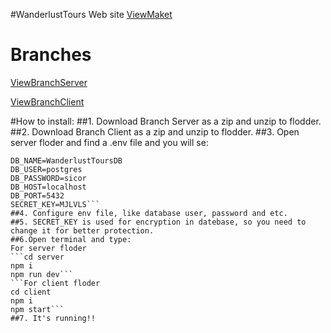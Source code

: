 #WanderlustTours Web site
[ViewMaket](https://www.figma.com/file/lS1aV3QqjHTJr6sQtvAgKK/Golobe---Travel-agency-website-(Community)?type=design&node-id=9%3A569&mode=design&t=ycsK3huT5qsTsX2M-1)
# Branches
[ViewBranchServer](https://github.com/4Sicor42/WanderlustToursWeb/tree/server)

[ViewBranchClient](https://github.com/4Sicor42/WanderlustToursWeb/tree/client)

#How to install:
##1. Download Branch Server as a zip and unzip to flodder.
##2. Download Branch Client as a zip and unzip to flodder.
##3. Open server floder and find a .env file and you will se:
```PORT = 5000
DB_NAME=WanderlustToursDB
DB_USER=postgres
DB_PASSWORD=sicor
DB_HOST=localhost
DB_PORT=5432
SECRET_KEY=MJLVLS```
##4. Configure env file, like database user, password and etc.
##5. SECRET_KEY is used for encryption in datebase, so you need to change it for better protection.
##6.Open terminal and type:
For server floder
```cd server
npm i
npm run dev```
```For client floder
cd client
npm i
npm start```
##7. It's running!!